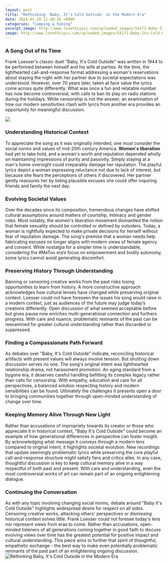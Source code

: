 ```yaml
---
layout: post
title: "Rethinking `Baby, It's Cold Outside` in the Modern Era"
date: 2024-01-20 11:48:16 +0000
categories: "Camping & hiking"
excerpt_image: http://www.lovethispic.com/uploaded_images/54271-Baby-Its-Cold-Outside.jpg
image: http://www.lovethispic.com/uploaded_images/54271-Baby-Its-Cold-Outside.jpg
---
```


### A Song Out of Its Time
Frank Loesser's classic duet "Baby, It's Cold Outside" was written in 1944 to be performed between himself and his wife at parties. At the time, the lighthearted call-and-response format addressing a woman's reservations about staying the night with her partner due to societal expectations was understood. However, over 70 years later, taken at face value the lyrics come across quite differently. What was once a fun and relatable number has now become controversial, with calls to ban its play on radio stations during the holidays. While censorship is not the answer, an examination of how our modern sensitivities clash with lyrics from another era provides an opportunity for meaningful discussion.

![](http://www.chatelaine.com/wp-content/uploads/2016/12/Baby-Its-Cold-Outside-660x578.png)
### Understanding Historical Context 
To appreciate the song as it was originally intended, one must consider the social norms and values of mid-20th century America. **Women's liberation** had yet to take hold, and a woman's worth and reputation depended wholly on maintaining impressions of purity and passivity. Simply staying at a man's home overnight could irreparably damage her reputation. The playful lyrics depict a woman expressing reluctance not due to lack of interest, but because she fears the perceptions of others if discovered. Her partner gently reassures her by listing plausible excuses she could offer inquiring friends and family the next day.
### Evolving Societal Values
Over the decades since its composition, tremendous changes have shifted cultural assumptions around matters of courtship, intimacy and gender roles. Most notably, the women's liberation movement dismantled the notion that female sexuality should be controlled or defined by outsiders. Today, a woman is rightfully expected to make private decisions for herself without fear of reputation damage. The song's premise that a woman needs help fabricating excuses no longer aligns with modern views of female agency and consent. While nostalgia for a simpler time is understandable, considering the #MeToo era’s focus on empowerment and bodily autonomy, some lyrics cannot avoid generating discomfort.
### Preserving History Through Understanding 
Banning or censoring creative works from the past risks losing opportunities to learn from history. A more constructive approach acknowledges how cultural lenses have changed while preserving original context. Loesser could not have foreseen the issues his song would raise in a modern context, just as audiences of the future may judge today’s creations differently. Open discussion of what seemed acceptable before but gives pause now enriches multi-generational connection and furthers progress. With care and nuance, problematic remnants of the past can be reexamined for greater cultural understanding rather than discarded or suppressed.
### Finding a Compassionate Path Forward  
As debates over "Baby, It's Cold Outside" indicate, reconciling historical artifacts with present values will always involve tension. But shutting down discussion serves no one. The song's original intent was lighthearted relationship drama, not harassment promotion. An aging standard from a bygone era, it deserves careful handling befitting its complex legacy rather than calls for censorship. With empathy, education and care for all perspectives, a balanced solution respecting history and modern sensibilities can be found. Ultimately the challenges it presents open a door to bringing communities together through open-minded understanding of change over time.
### Keeping Memory Alive Through New Light
Rather than accusations of impropriety towards its creator or those who appreciate it in historical context, "Baby It's Cold Outside" could become an example of how generational differences in perspective can foster insight. By acknowledging what message it conveys through a modern lens compared to original intent, it highlights societal evolution. New recordings that update seemingly problematic lyrics while preserving the core playful call-and-response structure might satisfy fans and critics alike. In any case, thoughtful discussion is key to keep cultural memory alive in a way respectful of both past and present. With care and understanding, even the most controversial works of art can remain part of an ongoing enlightening dialogue.
### Continuing the Conversation
As with any topic involving changing social norms, debate around "Baby It's Cold Outside" highlights widespread desire for respect on all sides. Censoring creative works, attacking others' perspectives or dismissing historical context solves little. Frank Loesser could not foresee today's lens nor represent views from eras to come. Rather than accusations, open-minded listeners of all generations coming together in good faith to discuss evolving views over time has the greatest potential for positive impact and cultural understanding. This piece aims to further that spirit of thoughtful, empathetic exchange - the best way to make even potentially problematic remnants of the past part of an enlightening ongoing discussion.
![Rethinking `Baby, It's Cold Outside` in the Modern Era](http://www.lovethispic.com/uploaded_images/54271-Baby-Its-Cold-Outside.jpg)